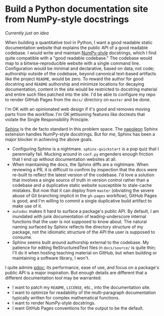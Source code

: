 # Build a Python documentation site from NumPy-style docstrings

*Currently just an idea*

When building a quantitative tool in Python, I want a good readable static
documentation website that explains the public API of a good readable codebase.
I would write and maintain
[NumPy-style](https://github.com/numpy/numpy/blob/master/doc/HOWTO_DOCUMENT.rst.txt)
docstrings, which I find quite compatible with a "good readable codebase." The
codebase would map to a bitwise-reproducible website with a single command
line. Configuration would be minimal and declarative, based on data, not code;
authorship outside of the codebase, beyond canonical text-based artifacts like
the project `README`, would be zero. To reward the author for good docstring
and `README` authorship and minimize locations for decaying documentation,
content in the site would be restricted to docstring material and entire such
files patched into the site. I'd be able to configure my repo to render GitHub
Pages from the `docs/` directory on `master` and be done.

I'm OK with an opinionated web design if it's good and removes moving parts
from the workflow. I'm OK jettisoning features like doctests that violate the
Single Responsibility Principle.

[Sphinx](http://sphinx-doc.org) is the de facto standard in this problem space.
The [napoleon](http://www.sphinx-doc.org/en/stable/ext/napoleon.html) Sphinx
extension handles NumPy-style docstrings. But for me, Sphinx has been a major
blocker in achieving the above goals.

- Configuring Sphinx is a nightmare. `sphinx-quickstart` is a pop quiz that I
  perennially fail. Mucking around in `conf.py` engenders enough friction that
  I end up without documentation websites at all.
- When maintaining the docs, the Sphinx diffs are a nightmare. When reviewing a
  PR, it is difficult to confirm by inspection that the docs were re-built to
  reflect the latest version of the codebase. I'd love a solution that involves
  a single source of truth in version control rather than a codebase and a
  duplicative static website susceptible to stale-cache mistakes. But now that
  it can deploy from `master` (obviating the severe abuse of Git branching
  implicit in the `gh-pages` workflow), GitHub Pages is good, and I'm willing
  to commit a single duplicative build artifact to make use of it.
- `autodoc` makes it hard to surface a package's public API. By default, I am
  inundated with junk documentation of leading-underscore internal functions
  that the user is not supposed to know about. The natural naming surfaced by
  Sphinx reflects the directory structure of my package, not the idiomatic
  structure of the API the user is supposed to consume.
- Sphinx seems built around authorship external to the codebase. My patience
  for editing ReStructuredText files in `docs/source/` is quite thin; I'll do
  it when hosting teaching material on GitHub, but when building or maintaining
  a software library, I won't.

I quite admire [pdoc](https://github.com/BurntSushi/pdoc); its performance,
ease of use, and focus on a package's public API is a major inspiration. But
enough details are different that a different documentation tool may be
warranted:

- I want to patch my `README`, `LICENSE`, etc., into the documentation site.
- I want to optimize for readability of the multi-paragraph documentation
  typically written for complex mathematical functions.
- I want to render NumPy-style docstrings.
- I want GitHub Pages conventions for the output to be the default.
